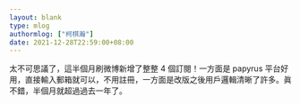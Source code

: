 ```yaml
---
layout: blank
type: mlog
authormlog: ["柯棋瀚"]
date: 2021-12-28T22:59:00+08:00
---
```


太不可思議了，這半個月<v>刷微博</v>新增了整整 4 個訂閱！一方面是 papyrus 平台好用，直接輸入郵箱就可以，不用註冊，一方面是改版之後用戶邏輯清晰了許多。眞不錯，半個月就超過過去一年了。

